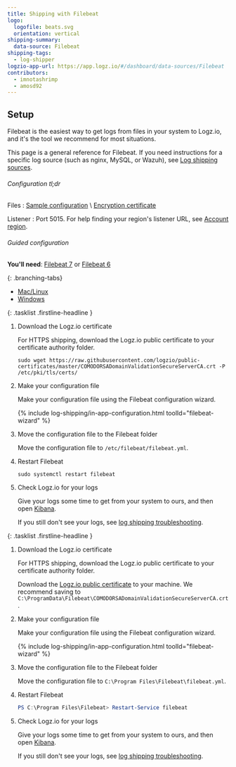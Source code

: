 ```yaml
---
title: Shipping with Filebeat
logo:
  logofile: beats.svg
  orientation: vertical
shipping-summary:
  data-source: Filebeat
shipping-tags:
  - log-shipper
logzio-app-url: https://app.logz.io/#/dashboard/data-sources/Filebeat
contributors:
  - imnotashrimp
  - amosd92
---
```


## Setup

Filebeat is the easiest way to get logs from files in your system to Logz.io,
and it's the tool we recommend for most situations.

This page is a general reference for Filebeat.
If you need instructions for a specific log source (such as nginx, MySQL, or Wazuh),
see [Log shipping sources]({{site.baseurl}}/shipping/log-sources/).

###### Configuration tl;dr

Files
: [Sample configuration](https://raw.githubusercontent.com/logzio/logz-docs/master/shipping-config-samples/logz-filebeat-config.yml) \\
  [Encryption certificate](https://raw.githubusercontent.com/logzio/public-certificates/master/COMODORSADomainValidationSecureServerCA.crt)

Listener
: Port 5015.
  For help finding your region's listener URL, see [Account region]({{site.baseurl}}/user-guide/accounts/account-region.html).

###### Guided configuration

**You'll need**:
[Filebeat 7](https://www.elastic.co/guide/en/beats/filebeat/current/filebeat-installation.html) or
[Filebeat 6](https://www.elastic.co/guide/en/beats/filebeat/6.7/filebeat-installation.html)

<div class="branching-container">

{: .branching-tabs}
* [Mac/Linux](#mac-linux-config)
* [Windows](#windows-config)

<div id="mac-linux-config">

{: .tasklist .firstline-headline }
1. Download the Logz.io certificate

    For HTTPS shipping, download the Logz.io public certificate to your certificate authority folder.

    ```shell
    sudo wget https://raw.githubusercontent.com/logzio/public-certificates/master/COMODORSADomainValidationSecureServerCA.crt -P /etc/pki/tls/certs/
    ```

2. Make your configuration file

    Make your configuration file using the Filebeat configuration wizard.

    <!-- logzio-inject:filebeat-wizard -->

    {% include log-shipping/in-app-configuration.html toolId="filebeat-wizard" %}

3. Move the configuration file to the Filebeat folder

    Move the configuration file to `/etc/filebeat/filebeat.yml`.

4. Restart Filebeat

    ```shell
    sudo systemctl restart filebeat
    ```

5. Check Logz.io for your logs

    Give your logs some time to get from your system to ours, and then open [Kibana](https://app.logz.io/#/dashboard/kibana).

    If you still don't see your logs, see [log shipping troubleshooting]({{site.baseurl}}/user-guide/log-shipping/log-shipping-troubleshooting.html).

</div>

<div id="windows-config">

{: .tasklist .firstline-headline }
1. Download the Logz.io certificate

    For HTTPS shipping, download the Logz.io public certificate to your certificate authority folder.

    Download the [Logz.io public certificate](https://raw.githubusercontent.com/logzio/public-certificates/master/COMODORSADomainValidationSecureServerCA.crt) to your machine. We recommend saving to `C:\ProgramData\Filebeat\COMODORSADomainValidationSecureServerCA.crt`.

2. Make your configuration file

    Make your configuration file using the Filebeat configuration wizard.

    <!-- logzio-inject:filebeat-wizard -->

    {% include log-shipping/in-app-configuration.html toolId="filebeat-wizard" %}

3. Move the configuration file to the Filebeat folder

    Move the configuration file to `C:\Program Files\Filebeat\filebeat.yml`.

4. Restart Filebeat

    ```powershell
    PS C:\Program Files\Filebeat> Restart-Service filebeat
    ```

5. Check Logz.io for your logs

    Give your logs some time to get from your system to ours, and then open [Kibana](https://app.logz.io/#/dashboard/kibana).

    If you still don't see your logs, see [log shipping troubleshooting]({{site.baseurl}}/user-guide/log-shipping/log-shipping-troubleshooting.html).

</div>